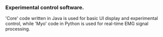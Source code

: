 ### Experimental control software.  <br/>
'Core' code written in Java is used for basic UI display and experimental control, while 'Myo' code in Python is used for real-time EMG signal processing.

